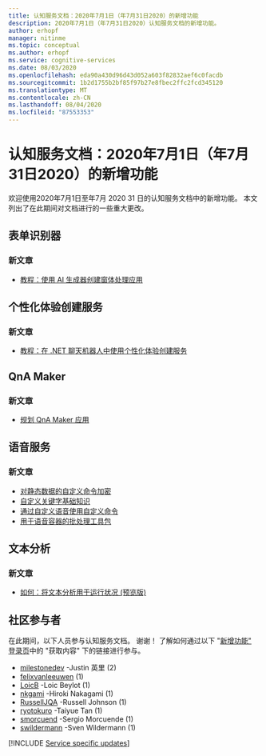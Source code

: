 ```yaml
---
title: 认知服务文档：2020年7月1日（年7月31日2020）的新增功能
description: 2020年7月1日（年7月31日2020）认知服务文档的新增功能。
author: erhopf
manager: nitinme
ms.topic: conceptual
ms.author: erhopf
ms.service: cognitive-services
ms.date: 08/03/2020
ms.openlocfilehash: eda90a430d96d43d052a603f82832aef6c0facdb
ms.sourcegitcommit: 1b2d1755b2bf85f97b27e8fbec2ffc2fcd345120
ms.translationtype: MT
ms.contentlocale: zh-CN
ms.lasthandoff: 08/04/2020
ms.locfileid: "87553353"
---
```

# <a name="cognitive-services-docs-whats-new-for-july-1-2020---july-31-2020"></a>认知服务文档：2020年7月1日（年7月31日2020）的新增功能

欢迎使用2020年7月1日至年7月 2020 31 日的认知服务文档中的新增功能。 本文列出了在此期间对文档进行的一些重大更改。

## <a name="form-recognizer"></a>表单识别器

### <a name="new-articles"></a>新文章

- [教程：使用 AI 生成器创建窗体处理应用](/azure/cognitive-services/form-recognizer/tutorial-ai-builder)

## <a name="personalizer"></a>个性化体验创建服务

### <a name="new-articles"></a>新文章

- [教程：在 .NET 聊天机器人中使用个性化体验创建服务](/azure/cognitive-services/personalizer/tutorial-use-personalizer-chat-bot)

## <a name="qna-maker"></a>QnA Maker

### <a name="new-articles"></a>新文章

- [规划 QnA Maker 应用](/azure/cognitive-services/qnamaker/concepts/plan)

## <a name="speech-service"></a>语音服务

### <a name="new-articles"></a>新文章

- [对静态数据的自定义命令加密](/azure/cognitive-services/speech-service/custom-commands-encryption-of-data-at-rest)
- [自定义关键字基础知识](/azure/cognitive-services/speech-service/custom-keyword-basics)
- [通过自定义语音使用自定义命令](/azure/cognitive-services/speech-service/how-to-custom-commands-use-custom-voice)
- [用于语音容器的批处理工具包](/azure/cognitive-services/speech-service/speech-container-batch-processing)

## <a name="text-analytics"></a>文本分析

### <a name="new-articles"></a>新文章

- [如何：将文本分析用于运行状况 (预览版) ](/azure/cognitive-services/text-analytics/how-tos/text-analytics-for-health)

## <a name="community-contributors"></a>社区参与者

在此期间，以下人员参与认知服务文档。 谢谢！ 了解如何通过以下 "[新增功能" 登录页](index.yml)中的 "获取内容" 下的链接进行参与。

- [milestonedev](https://github.com/milestonedev) -Justin 英里 (2) 
- [felixvanleeuwen](https://github.com/felixvanleeuwen) (1) 
- [LoicB](https://github.com/LoicB) -Loic Beylot (1) 
- [nkgami](https://github.com/nkgami) -Hiroki Nakagami (1) 
- [RussellJQA](https://github.com/RussellJQA) -Russell Johnson (1) 
- [ryotokuro](https://github.com/ryotokuro) -Taiyue Tan (1) 
- [smorcuend](https://github.com/smorcuend) -Sergio Morcuende (1) 
- [swildermann](https://github.com/swildermann) -Sven Wildermann (1) 

[!INCLUDE [Service specific updates](./includes/service-specific-updates.md)]